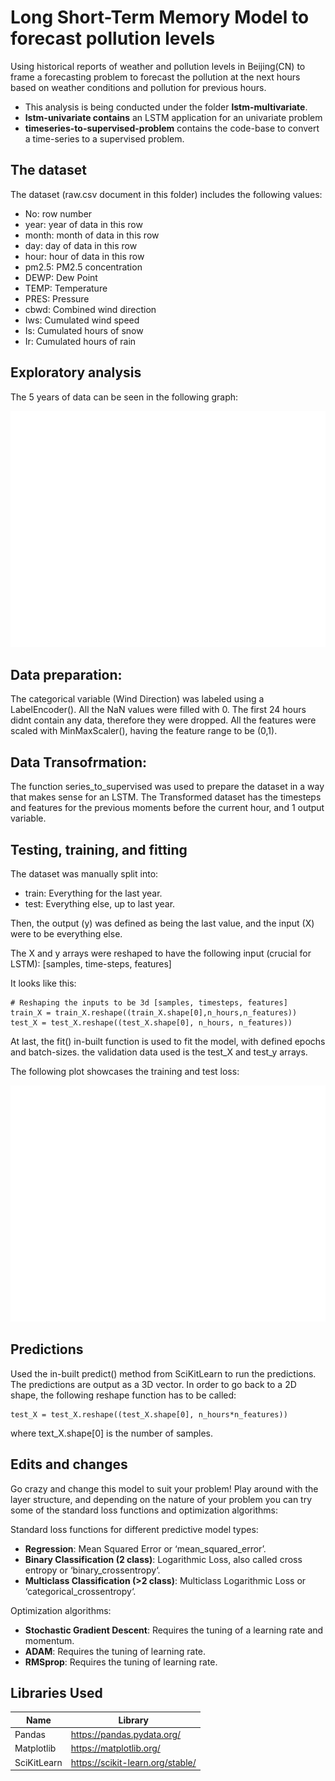 #  Long Short-Term Memory Model to forecast pollution levels

Using historical reports of weather and pollution levels in Beijing(CN) to frame a forecasting problem to forecast the pollution at the next hours based on weather conditions and pollution for previous hours.

- This analysis is being conducted under the folder **lstm-multivariate**. 
- **lstm-univariate contains** an LSTM application for an univariate problem
- **timeseries-to-supervised-problem** contains the code-base to convert a time-series to a supervised problem.

## The dataset
The dataset (raw.csv document in this folder) includes the following values:
- No: row number
- year: year of data in this row
- month: month of data in this row
- day: day of data in this row
- hour: hour of data in this row
- pm2.5: PM2.5 concentration
- DEWP: Dew Point
- TEMP: Temperature
- PRES: Pressure
- cbwd: Combined wind direction
- Iws: Cumulated wind speed
- Is: Cumulated hours of snow
- Ir: Cumulated hours of rain

## Exploratory analysis

The 5 years of data can be seen in the following graph:

![Exploration](./lstm-multivariate/exploration.png)


## Data preparation:

The categorical variable (Wind Direction) was labeled using a LabelEncoder().
All the NaN values were filled with 0.
The first 24 hours didnt contain any data, therefore they were dropped.
All the features were scaled with MinMaxScaler(), having the feature range to be (0,1).


## Data Transofrmation:

The function series_to_supervised was used to prepare the dataset in a way that makes sense for an LSTM.
The Transformed dataset has the timesteps and features for the previous moments before the current hour, and 1 output variable.

## Testing, training, and fitting
The dataset was manually split into:
- train: Everything for the last year.
- test: Everything else, up to last year.

Then, the output (y) was defined as being the last value, and the input (X) were to be everything else.

The X and y arrays were reshaped to have the following input (crucial for LSTM):
[samples, time-steps, features]

It looks like this:
```
# Reshaping the inputs to be 3d [samples, timesteps, features]
train_X = train_X.reshape((train_X.shape[0],n_hours,n_features))
test_X = test_X.reshape((test_X.shape[0], n_hours, n_features)) 
```

At last, the fit() in-built function is used to fit the model, with defined epochs and batch-sizes.
the validation data used is the test_X and test_y arrays.

The following plot showcases the training and test loss:

![loss](./lstm-multivariate/loss.png)


## Predictions

Used the in-built predict() method from SciKitLearn to run the predictions.
The predictions are output as a 3D vector.
In order to go back to a 2D shape, the following reshape function has to be called:
```
test_X = test_X.reshape((test_X.shape[0], n_hours*n_features))
```
where text_X.shape[0] is the number of samples.


## Edits and changes
Go crazy and change this model to suit your problem!
Play around with the layer structure, and depending on the nature of your problem you can try some of the standard loss functions and optimization algorithms:

Standard loss functions for different predictive model types:
- **Regression**: Mean Squared Error or ‘mean_squared_error’.
- **Binary Classification (2 class)**: Logarithmic Loss, also called cross entropy or ‘binary_crossentropy‘.
- **Multiclass Classification (>2 class)**: Multiclass Logarithmic Loss or ‘categorical_crossentropy‘.


Optimization algorithms:
- **Stochastic Gradient Descent**: Requires the tuning of a learning rate and momentum.
- **ADAM**: Requires the tuning of learning rate.
- **RMSprop**: Requires the tuning of learning rate.


## Libraries Used

| Name | Library |
| ------ | ------ |
| Pandas | https://pandas.pydata.org/ |
| Matplotlib | https://matplotlib.org/ |
| SciKitLearn | https://scikit-learn.org/stable/ |